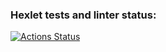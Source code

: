 ### Hexlet tests and linter status:
[![Actions Status](https://github.com/sergr88/python-project-49/actions/workflows/hexlet-check.yml/badge.svg)](https://github.com/sergr88/python-project-49/actions)
